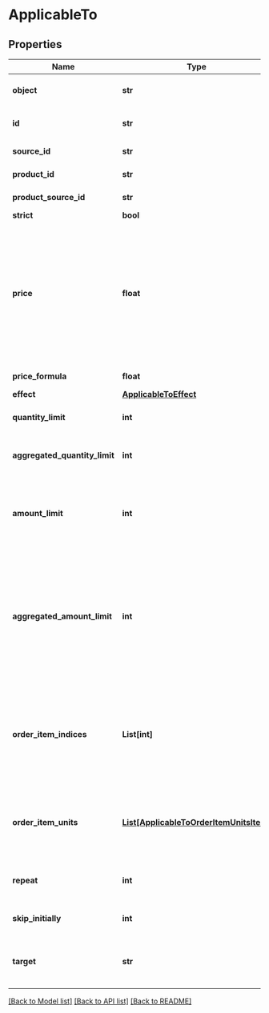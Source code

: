 # ApplicableTo


## Properties

Name | Type | Description | Notes
------------ | ------------- | ------------- | -------------
**object** | **str** | This object stores information about the resource to which the discount is applicable. | [optional] 
**id** | **str** | Unique product collection, product, or SKU identifier assigned by Voucherify. | [optional] 
**source_id** | **str** | The source identifier from your inventory system. | [optional] 
**product_id** | **str** | Parent product&#39;s unique ID assigned by Voucherify. | [optional] 
**product_source_id** | **str** | Parent product&#39;s source ID from your inventory system. | [optional] 
**strict** | **bool** |  | [optional] 
**price** | **float** | New fixed price of an item. Value is multiplied by 100 to precisely represent 2 decimal places. For example, a $10 price is written as 1000. In case of the fixed price being calculated by the formula, i.e. the price_formula parameter is present in the fixed price definition, this value becomes the fallback value. Such that in a case where the formula cannot be calculated due to missing metadata, for example, this value will be used as the fixed price. | [optional] 
**price_formula** | **float** | Formula used to calculate the discounted price of an item. | [optional] 
**effect** | [**ApplicableToEffect**](ApplicableToEffect.md) |  | 
**quantity_limit** | **int** | The maximum number of units allowed to be discounted per order line item. | [optional] 
**aggregated_quantity_limit** | **int** | The maximum number of units allowed to be discounted combined across all matched order line items. | [optional] 
**amount_limit** | **int** | Upper limit allowed to be applied as a discount per order line item. Value is multiplied by 100 to precisely represent 2 decimal places. For example, a $6 maximum discount is written as 600. | [optional] 
**aggregated_amount_limit** | **int** | Maximum discount amount per order. Value is multiplied by 100 to precisely represent 2 decimal places. For example, a $6 maximum discount on the entire order is written as 600. This value is definable for the following discount effects: - &#x60;APPLY_TO_ITEMS&#x60; (each item subtotal is discounted equally) - &#x60;APPLY_TO_ITEMS_BY_QUANTITY&#x60; (each unit of matched products has the same discount value) | [optional] 
**order_item_indices** | **List[int]** | Lists which order lines are (not) covered by the discount. The order in the array is determined by the sequence of applied discounts, while the numbers correspond to the order lines sent in the &#x60;order&#x60; object in the request. The first order line is assigned &#x60;0&#x60;, the second order line is assigned &#x60;1&#x60;, and so on. | [optional] 
**order_item_units** | [**List[ApplicableToOrderItemUnitsItem]**](ApplicableToOrderItemUnitsItem.md) | Lists which units within order lines are covered by the discount. The order line items are listed according to sequence of applied discounts while the &#x60;index&#x60; corresponds to the order line sent in the &#x60;order&#x60; object in the request. | [optional] 
**repeat** | **int** | Determines the recurrence of the discount, e.g. &#x60;\&quot;repeat\&quot;: 3&#x60; means that the discount is applied to every third item. | [optional] 
**skip_initially** | **int** | Determines how many items are skipped before the discount is applied. | [optional] 
**target** | **str** | Determines to which kinds of objects the discount is applicable. &#x60;ITEM&#x60; includes products and SKUs. &#x60;UNIT&#x60; means particular units within an order line. | [optional] 

[[Back to Model list]](../README.md#documentation-for-models) [[Back to API list]](../README.md#documentation-for-api-endpoints) [[Back to README]](../README.md)


